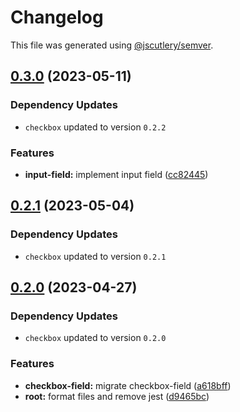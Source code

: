 # Changelog

This file was generated using [@jscutlery/semver](https://github.com/jscutlery/semver).

## [0.3.0](https://github.com/Novatics/novatics-ui/compare/checkbox-field-0.2.1...checkbox-field-0.3.0) (2023-05-11)

### Dependency Updates

* `checkbox` updated to version `0.2.2`

### Features

* **input-field:** implement input field ([cc82445](https://github.com/Novatics/novatics-ui/commit/cc8244599e431729b92d9ab3dcceb99610cd7811))

## [0.2.1](https://github.com/Novatics/novatics-ui/compare/checkbox-field-0.2.0...checkbox-field-0.2.1) (2023-05-04)

### Dependency Updates

* `checkbox` updated to version `0.2.1`
## [0.2.0](https://github.com/Novatics/novatics-ui/compare/checkbox-field-0.1.0...checkbox-field-0.2.0) (2023-04-27)

### Dependency Updates

* `checkbox` updated to version `0.2.0`

### Features

* **checkbox-field:** migrate checkbox-field ([a618bff](https://github.com/Novatics/novatics-ui/commit/a618bffb0d8b03787f79a8770f712c0ab6b6db85))
* **root:** format files and remove jest ([d9465bc](https://github.com/Novatics/novatics-ui/commit/d9465bc1205be35fa970b607b6cb1d05aca4f756))

